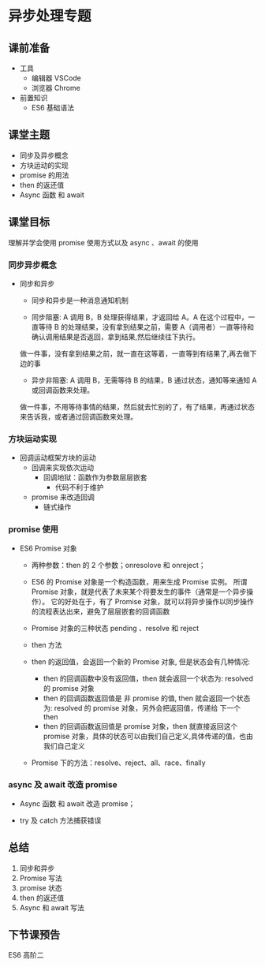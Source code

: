 # 异步处理专题

## 课前准备

- 工具
  - 编辑器 VSCode
  - 浏览器 Chrome
- 前置知识
  - ES6 基础语法

## 课堂主题

- 同步及异步概念
- 方块运动的实现
- promise 的用法
- then 的返还值
- Async 函数 和 await

## 课堂目标

理解并学会使用 promise 使用方式以及 async 、await 的使用

### 同步异步概念

- 同步和异步

  - 同步和异步是一种消息通知机制

  - 同步阻塞: A 调用 B，B 处理获得结果，才返回给 A。A 在这个过程中，一直等待 B 的处理结果，没有拿到结果之前，需要 A（调用者）一直等待和确认调用结果是否返回，拿到结果,然后继续往下执行。

  ​ 做一件事，没有拿到结果之前，就一直在这等着，一直等到有结果了,再去做下边的事

  - 异步非阻塞: A 调用 B，无需等待 B 的结果，B 通过状态，通知等来通知 A 或回调函数来处理。

  ​ 做一件事，不用等待事情的结果，然后就去忙别的了，有了结果，再通过状态来告诉我，或者通过回调函数来处理。

### 方块运动实现

- 回调运动框架方块的运动
  - 回调来实现依次运动
    - 回调地狱：函数作为参数层层嵌套
      - 代码不利于维护
  - promise 来改造回调
    - 链式操作

### promise 使用

- ES6 Promise 对象

  - 两种参数：then 的 2 个参数；onresolove 和 onreject；
  - ES6 的 Promise 对象是一个构造函数，用来生成 Promise 实例。
    所谓 Promise 对象，就是代表了未来某个将要发生的事件（通常是一个异步操作）。
    它的好处在于，有了 Promise 对象，就可以将异步操作以同步操作的流程表达出来，避免了层层嵌套的回调函数
  - Promise 对象的三种状态 pending 、resolve 和 reject
  - then 方法
  - then 的返回值，会返回一个新的 Promise 对象, 但是状态会有几种情况:

    - then 的回调函数中没有返回值，then 就会返回一个状态为: resolved 的 promise 对象
    - then 的回调函数返回值是 非 promise 的值, then 就会返回一个状态为: resolved 的 promise 对象，另外会把返回值，传递给 下一个 then
    - then 的回调函数返回值是 promise 对象，then 就直接返回这个 promise 对象，具体的状态可以由我们自己定义,具体传递的值，也由我们自己定义

  - Promise 下的方法：resolve、reject、all、race、finally

### async 及 await 改造 promise

- Async 函数 和 await 改造 promise；

- try 及 catch 方法捕获错误

## 总结

1. 同步和异步
2. Promise 写法
3. promise 状态
4. then 的返还值
5. Async 和 await 写法

## 下节课预告

ES6 高阶二
